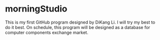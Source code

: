 # morningStudio
This is my first GitHub program designed by DiKang Li.
I will try my best to do it best. On schedule, this program will be designed as a database for computer components exchange market.
